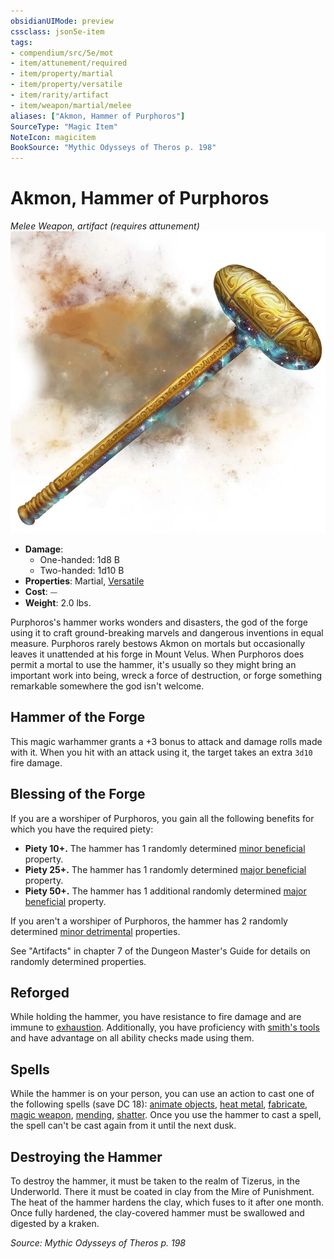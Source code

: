 ```yaml
---
obsidianUIMode: preview
cssclass: json5e-item
tags:
- compendium/src/5e/mot
- item/attunement/required
- item/property/martial
- item/property/versatile
- item/rarity/artifact
- item/weapon/martial/melee
aliases: ["Akmon, Hammer of Purphoros"]
SourceType: "Magic Item"
NoteIcon: magicitem
BookSource: "Mythic Odysseys of Theros p. 198"
---
```

# Akmon, Hammer of Purphoros
*Melee Weapon, artifact (requires attunement)*  
![](https://raw.githubusercontent.com/5etools-mirror-2/5etools-img/main/items/MOT/Akmon%2C%20Hammer%20of%20Purphoros.webp#right)  

- **Damage**:
  - One-handed: 1d8 B
  - Two-handed: 1d10 B
- **Properties**: Martial, [Versatile](/2-Mechanics/CLI/rules/item-properties.md#Versatile)
- **Cost**: ⏤
- **Weight**: 2.0 lbs.

Purphoros's hammer works wonders and disasters, the god of the forge using it to craft ground-breaking marvels and dangerous inventions in equal measure. Purphoros rarely bestows Akmon on mortals but occasionally leaves it unattended at his forge in Mount Velus. When Purphoros does permit a mortal to use the hammer, it's usually so they might bring an important work into being, wreck a force of destruction, or forge something remarkable somewhere the god isn't welcome.

## Hammer of the Forge

This magic warhammer grants a +3 bonus to attack and damage rolls made with it. When you hit with an attack using it, the target takes an extra `3d10` fire damage.

## Blessing of the Forge

If you are a worshiper of Purphoros, you gain all the following benefits for which you have the required piety:

- **Piety 10+.** The hammer has 1 randomly determined [minor beneficial](/2-Mechanics/CLI/tables/artifact-properties-minor-beneficial-properties.md) property.  
- **Piety 25+.** The hammer has 1 randomly determined [major beneficial](/2-Mechanics/CLI/tables/artifact-properties-major-beneficial-properties.md) property.  
- **Piety 50+.** The hammer has 1 additional randomly determined [major beneficial](/2-Mechanics/CLI/tables/artifact-properties-major-beneficial-properties.md) property.  

If you aren't a worshiper of Purphoros, the hammer has 2 randomly determined [minor detrimental](/2-Mechanics/CLI/tables/artifact-properties-minor-detrimental-properties.md) properties.

See "Artifacts" in chapter 7 of the Dungeon Master's Guide for details on randomly determined properties.

## Reforged

While holding the hammer, you have resistance to fire damage and are immune to [exhaustion](/2-Mechanics/CLI/rules/conditions.md#exhaustion). Additionally, you have proficiency with [smith's tools](/2-Mechanics/CLI/items/smiths-tools.md) and have advantage on all ability checks made using them.

## Spells

While the hammer is on your person, you can use an action to cast one of the following spells (save DC 18): [animate objects](/2-Mechanics/CLI/spells/animate-objects.md), [heat metal](/2-Mechanics/CLI/spells/heat-metal.md), [fabricate](/2-Mechanics/CLI/spells/fabricate.md), [magic weapon](/2-Mechanics/CLI/spells/magic-weapon.md), [mending](/2-Mechanics/CLI/spells/mending.md), [shatter](/2-Mechanics/CLI/spells/shatter.md). Once you use the hammer to cast a spell, the spell can't be cast again from it until the next dusk.

## Destroying the Hammer

To destroy the hammer, it must be taken to the realm of Tizerus, in the Underworld. There it must be coated in clay from the Mire of Punishment. The heat of the hammer hardens the clay, which fuses to it after one month. Once fully hardened, the clay-covered hammer must be swallowed and digested by a kraken.

*Source: Mythic Odysseys of Theros p. 198*